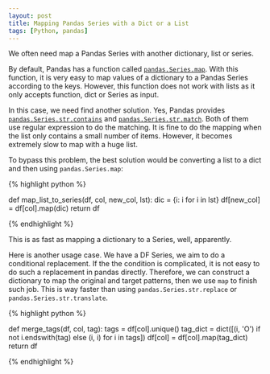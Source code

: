 ```yaml
---
layout: post
title: Mapping Pandas Series with a Dict or a List
tags: [Python, pandas]
---
```


We often need map a Pandas Series with another dictionary, list or series.

By default, Pandas has a function called [`pandas.Series.map`](http://pandas.pydata.org/pandas-docs/stable/generated/pandas.Series.map.html). With this function, it is very easy to map values of a dictionary to a Pandas Series according to the keys. However, this function does not work with lists as it only accepts function, dict or Series as input.

In this case, we need find another solution. Yes, Pandas provides [`pandas.Series.str.contains`](http://pandas.pydata.org/pandas-docs/stable/generated/pandas.Series.str.contains.html) and [`pandas.Series.str.match`](http://pandas.pydata.org/pandas-docs/stable/generated/pandas.Series.str.match.html#pandas.Series.str.match). Both of them use regular expression to do the matching. It is fine to do the mapping when the list only contains a small number of items. However, it becomes extremely slow to map with a huge list.

To bypass this problem, the best solution would be converting a list to a dict and then using `pandas.Series.map`:

{% highlight python %}

def map_list_to_series(df, col, new_col, lst):
    dic = {i: i for i in lst}
    df[new_col] = df[col].map(dic)
    return df

{% endhighlight %}

This is as fast as mapping a dictionary to a Series, well, apparently.

Here is another usage case. We have a DF Series, we aim to do a conditional replacement. If the the condition is complicated, it is not easy to do such a replacement in pandas directly. Therefore, we can construct a dictionary to map the original and target patterns, then we use `map` to finish such job. This is way faster than using `pandas.Series.str.replace` or `pandas.Series.str.translate`.

{% highlight python %}

def merge_tags(df, col, tag):
    tags = df[col].unique()
    tag_dict = dict([(i, 'O') if not i.endswith(tag) else (i, i) for i in tags])
    df[col] = df[col].map(tag_dict)
    return df

{% endhighlight %}
